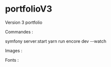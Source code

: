 # portfolioV3
Version 3 portfolio

Commandes :

symfony server:start
yarn run encore dev --watch

Images : 
<!-- <img src="{{ asset('build/logo.jpg') }}" alt="ACME logo"> -->

Fonts :
<!-- src: url('/build/fonts/Montserrat/Montserrat-Black.ttf') format('truetype'); -->

